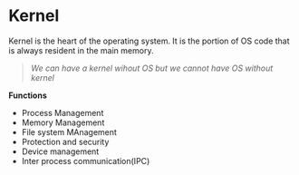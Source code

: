 # Kernel

Kernel is the heart of the operating system. It is the portion of OS code that is always resident in the main memory.



> *We can have a kernel wihout OS but we cannot have OS without kernel*



**Functions**

- Process Management
- Memory Management
- File system MAnagement
- Protection and security
- Device management
- Inter process communication(IPC)